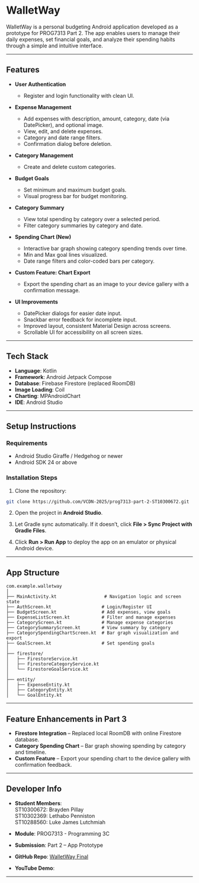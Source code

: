 # WalletWay

WalletWay is a personal budgeting Android application developed as a prototype for PROG7313 Part 2. The app enables users to manage their daily expenses, set financial goals, and analyze their spending habits through a simple and intuitive interface.

---

##  Features

- **User Authentication**
  - Register and login functionality with clean UI.

- **Expense Management**
  - Add expenses with description, amount, category, date (via DatePicker), and optional image.
  - View, edit, and delete expenses.
  - Category and date range filters.
  - Confirmation dialog before deletion.

- **Category Management**
  - Create and delete custom categories.

- **Budget Goals**
  - Set minimum and maximum budget goals.
  - Visual progress bar for budget monitoring.

- **Category Summary**
  - View total spending by category over a selected period.
  - Filter category summaries by category and date.

- **Spending Chart (New)**
  - Interactive bar graph showing category spending trends over time.
  - Min and Max goal lines visualized.
  - Date range filters and color-coded bars per category.

- **Custom Feature: Chart Export**
  - Export the spending chart as an image to your device gallery with a confirmation message.

- **UI Improvements**
  - DatePicker dialogs for easier date input.
  - Snackbar error feedback for incomplete input.
  - Improved layout, consistent Material Design across screens.
  - Scrollable UI for accessibility on all screen sizes.

---

##  Tech Stack

- **Language**: Kotlin  
- **Framework**: Android Jetpack Compose  
- **Database**: Firebase Firestore (replaced RoomDB)  
- **Image Loading**: Coil  
- **Charting**: MPAndroidChart  
- **IDE**: Android Studio

---

##  Setup Instructions

### Requirements

- Android Studio Giraffe / Hedgehog or newer  
- Android SDK 24 or above

### Installation Steps

1. Clone the repository:

```bash
git clone https://github.com/VCDN-2025/prog7313-part-2-ST10300672.git
```

2. Open the project in **Android Studio**.

3. Let Gradle sync automatically. If it doesn’t, click **File > Sync Project with Gradle Files**.

4. Click **Run > Run App** to deploy the app on an emulator or physical Android device.

---

##  App Structure

```
com.example.walletway
│
├── MainActivity.kt                  # Navigation logic and screen state
├── AuthScreen.kt                   # Login/Register UI
├── BudgetScreen.kt                 # Add expenses, view goals
├── ExpenseListScreen.kt            # Filter and manage expenses
├── CategoryScreen.kt               # Manage expense categories
├── CategorySummaryScreen.kt        # View summary by category
├── CategorySpendingChartScreen.kt  # Bar graph visualization and export
├── GoalScreen.kt                   # Set spending goals
│
├── firestore/
│   ├── FirestoreService.kt
│   ├── FirestoreCategoryService.kt
│   └── FirestoreGoalService.kt
│
├── entity/
│   ├── ExpenseEntity.kt
│   ├── CategoryEntity.kt
│   └── GoalEntity.kt
```

---

##  Feature Enhancements in Part 3

-  **Firestore Integration** – Replaced local RoomDB with online Firestore database.  
-  **Category Spending Chart** – Bar graph showing spending by category and timeline.  
-  **Custom Feature** – Export your spending chart to the device gallery with confirmation feedback.

---

##  Developer Info

- **Student Members**:  
  ST10300672: Brayden Pillay  
  ST10302369: Lethabo Penniston  
  ST10288560: Luke James Lutchmiah

- **Module**: PROG7313 - Programming 3C  
- **Submission**: Part 2 – App Prototype

- **GitHub Repo**: [WalletWay Final](https://github.com/VCDN-2025/prog7313-part-2-ST10300672)
- **YouTube Demo**: 

---


